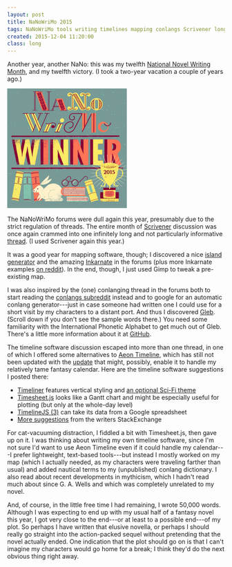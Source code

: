 ```yaml
---
layout: post
title: NaNoWriMo 2015
tags: NaNoWriMo tools writing timelines mapping conlangs Scrivener longpost
created: 2015-12-04 11:20:00
class: long
---
```

Another year, another NaNo:  this was my twelfth [National Novel Writing Month](http://www.nanowrimo.org/), and my twelfth victory.  (I took a two-year vacation a couple of years ago.)

![nano 2015 winner](/files/pictures/nano2015-winner-square.png)

The NaNoWriMo forums were dull again this year, presumably due to the strict regulation of threads.  The entire month of [Scrivener](http://www.literatureandlatte.com/scrivener.php) discussion was once again crammed into one infinitely long and not particularly informative [thread](http://nanowrimo.org/forums/nano-technology/threads/251708).  (I used Scrivener again this year.)

It was a good year for mapping software, though; I discovered a nice [island generator](http://www-cs-students.stanford.edu/~amitp/game-programming/polygon-map-generation/demo.html) and the amazing [Inkarnate](http://inkarnate.com/) in the forums (plus more Inkarnate examples [on reddit](https://www.reddit.com/r/inkarnate/)).  In the end, though, I just used Gimp to tweak a pre-existing map.

I was also inspired by the (one) conlanging thread in the forums both to start reading the [conlangs subreddit](https://www.reddit.com/r/conlangs/) instead and to google for an automatic conlang generator---just in case someone had written one I could use for a short visit by my characters to a distant port.  And thus I discovered [Gleb](http://gleb.000024.org).  (Scroll down if you don't see the sample words there.)  You need some familiarity with the International Phonetic Alphabet to get much out of Gleb.  There's a little more information about it at [GitHub](https://github.com/alexfink/random_language).

The timeline software discussion escaped into more than one thread, in one of which I offered some alternatives to [Aeon Timeline](http://www.scribblecode.com), which has still not been updated with the [update](http://www.scribblecode.com/forum/viewtopic.php?f=5&t=565) that might, possibly, enable it to handle my relatively tame fantasy calendar.  Here are the timeline software suggestions I posted there:

* [Timeliner](https://www.technotarek.com/timeliner/) features vertical styling and [an optional Sci-Fi theme](http://www.jqueryscript.net/demo/Interactive-Accessible-jQuery-Timeline-Plugin-Timeliner/demo-future/)
* [Timesheet.js](http://sbstjn.github.io/timesheet.js/) looks like a Gantt chart and might be especially useful for plotting (but only at the whole-day level)
* [TimelineJS (3)](http://timeline.knightlab.com/) can take its data from a Google spreadsheet
* [More suggestions](http://writers.stackexchange.com/questions/2082/is-there-any-good-time-line-software-out-there) from the writers StackExchange

For cat-vacuuming distraction, I fiddled a bit with Timesheet.js, then gave up on it.  I was thinking about writing my own timeline software, since I'm not sure I'd want to use Aeon Timeline even if it could handle my calendar---I prefer lightweight, text-based tools---but instead I mostly worked on my map (which I actually needed, as my characters were traveling farther than usual) and added nautical terms to my (unpublished) conlang dictionary.  I also read about recent developments in mythicism, which I hadn't read much about since G. A. Wells and which was completely unrelated to my novel.

And, of course, in the little free time I had remaining, I wrote 50,000 words.  Although I was expecting to end up with my usual half of a fantasy novel this year, I got very close to the end---or at least to a possible end---of my plot.  So perhaps I have written that elusive novella, or perhaps I should really go straight into the action-packed sequel without pretending that the novel actually ended.  One indication that the plot should go on is that I can't imagine my characters would go home for a break; I think they'd do the next obvious thing right away.



